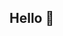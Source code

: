 ## Hello 👋
<!---

<p align="center">
    <a href="https://devpost.com/hossainsafwan"><img src="https://img.shields.io/badge/Devpost-eeeeee?style=for-the-badge&logo=Devpost&logoColor=black"></a>
    <a href="https://safwanhossain.com/Resume.pdf"><img src="https://img.shields.io/badge/RESUME-eeeeee?style=for-the-badge&logo=LibreOffice&logoColor=black"></a>
    <a href="https://www.linkedin.com/in/hossainsafwan/"><img src="https://img.shields.io/badge/Linkedin-eeeeee?style=for-the-badge&logo=LinkedIn&logoColor=black"></a>
</p>

--!>

